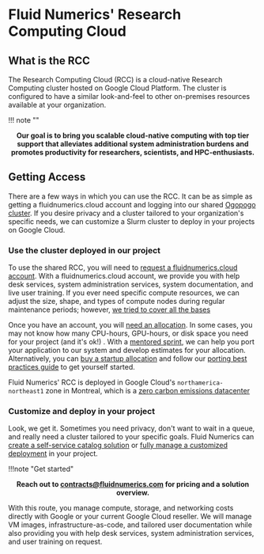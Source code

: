# Fluid Numerics' Research Computing Cloud

## What is the RCC
The Research Computing Cloud (RCC) is a cloud-native Research Computing cluster hosted on Google Cloud Platform. The cluster is configured to have a similar look-and-feel to other on-premises resources available at your organization. 

!!! note ""
    <center>**Our goal is to bring you scalable cloud-native computing with top tier support that alleviates additional system administration burdens and promotes productivity for researchers, scientists, and HPC-enthusiasts.**</center>


## Getting Access
There are a few ways in which you can use the RCC. It can be as simple as getting a fluidnumerics.cloud account and logging into our shared [Ogopogo cluster](hardware/Ogopogo.md). If you desire privacy and a cluster tailored to your organization's specific needs, we can customize a Slurm cluster to deploy in your projects on Google Cloud.

### Use the cluster deployed in our project
To use the shared RCC, you will need to [request a fluidnumerics.cloud account]([https://fluidnumerics.atlassian.net/servicedesk/customer/portal/9/group/55/create/157]). With a fluidnumerics.cloud account, we provide you with help desk services, system administration services, system documentation, and live user training. If you ever need specific compute resources, we can adjust the size, shape, and types of compute nodes during regular maintenance periods; however, [we tried to cover all the bases]()

Once you have an account, you will [need an allocation](). In some cases, you may not know how many CPU-hours, GPU-hours, or disk space you need for your project (and it's ok!) . With a [mentored sprint](https://www.fluidnumerics.com/products/mentored-sprints), we can help you port your application to our system and develop estimates for your allocation. Alternatively, you can [buy a startup allocation]() and follow our [porting best practices guide](start/porting-best-practices.md) to get yourself started.


Fluid Numerics' RCC is deployed in Google Cloud's `northamerica-northeast1` zone in Montreal, which is a [zero carbon emissions datacenter](https://cloud.google.com/sustainability/region-carbon#data)


### Customize and deploy in your project
Look, we get it. Sometimes you need privacy, don't want to wait in a queue, and really need a cluster tailored to your specific goals. Fluid Numerics can [create a self-service catalog solution]() or [fully manage a customized deployment]() in your project. 

!!!note "Get started"
    <center>**Reach out to [contracts@fluidnumerics.com](mailto:contracts@fluidnumerics.com) for pricing and a solution overview.**</center>

With this route, you manage compute, storage, and networking costs directly with Google or your current Google Cloud reseller. We will manage VM images, infrastructure-as-code, and tailored user documentation while also providing you with help desk services, system administration services, and user training on request.
